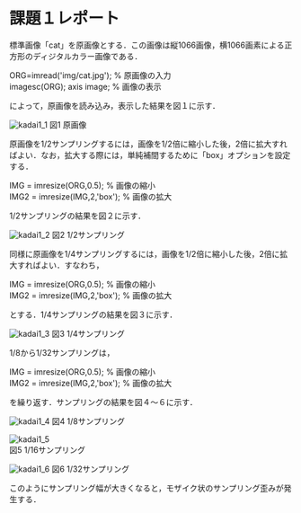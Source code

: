 # 課題１レポート

標準画像「cat」を原画像とする．この画像は縦1066画像，横1066画素による正方形のディジタルカラー画像である．

ORG=imread('img/cat.jpg'); % 原画像の入力  
imagesc(ORG); axis image; % 画像の表示

によって，原画像を読み込み，表示した結果を図１に示す．

![kadai1_1](https://user-images.githubusercontent.com/50776559/71319186-40663080-24de-11ea-85a6-c313518f1a4f.png)
図1 原画像

原画像を1/2サンプリングするには，画像を1/2倍に縮小した後，2倍に拡大すればよい．なお，拡大する際には，単純補間するために「box」オプションを設定する．

IMG = imresize(ORG,0.5); % 画像の縮小  
IMG2 = imresize(IMG,2,'box'); % 画像の拡大

1/2サンプリングの結果を図２に示す．

![kadai1_2](https://user-images.githubusercontent.com/50776559/71319187-40fec700-24de-11ea-8c40-bad3cbbc249b.png)
図2 1/2サンプリング

同様に原画像を1/4サンプリングするには，画像を1/2倍に縮小した後，2倍に拡大すればよい．すなわち，

IMG = imresize(ORG,0.5); % 画像の縮小  
IMG2 = imresize(IMG,2,'box'); % 画像の拡大

とする．1/4サンプリングの結果を図３に示す．

![kadai1_3](https://user-images.githubusercontent.com/50776559/71319188-40fec700-24de-11ea-96d4-c10286c44f88.png) 
図3 1/4サンプリング

1/8から1/32サンプリングは，

IMG = imresize(ORG,0.5); % 画像の縮小  
IMG2 = imresize(IMG,2,'box'); % 画像の拡大

を繰り返す．サンプリングの結果を図４～６に示す．

![kadai1_4](https://user-images.githubusercontent.com/50776559/71319189-40fec700-24de-11ea-9ecd-9b7949cfff88.png)
図4 1/8サンプリング

![kadai1_5](https://user-images.githubusercontent.com/50776559/71319190-40fec700-24de-11ea-8a4a-d239651a99d2.png)  
図5 1/16サンプリング

![kadai1_6](https://user-images.githubusercontent.com/50776559/71319191-422ff400-24de-11ea-802a-5100a167df8a.png)
図6 1/32サンプリング

このようにサンプリング幅が大きくなると，モザイク状のサンプリング歪みが発生する．
